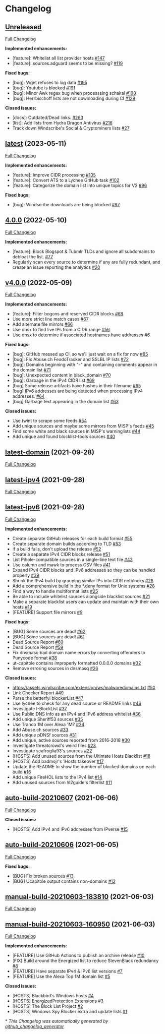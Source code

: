 # Changelog

## [Unreleased](https://github.com/T145/black-mirror/tree/HEAD)

[Full Changelog](https://github.com/T145/black-mirror/compare/latest...HEAD)

**Implemented enhancements:**

- \[feature\]: Whitelist all list provider hosts [\#147](https://github.com/T145/black-mirror/issues/147)
- \[feature\]: sources.adguard seems to be missing? [\#119](https://github.com/T145/black-mirror/issues/119)

**Fixed bugs:**

- \[bug\]: Wget refuses to log data [\#195](https://github.com/T145/black-mirror/issues/195)
- \[bug\]: Youtube is blocked [\#191](https://github.com/T145/black-mirror/issues/191)
- \[bug\]: Minor Awk regex bug when processsing schakal [\#190](https://github.com/T145/black-mirror/issues/190)
- \[bug\]: Herrbischoff lists are not downloading during CI [\#129](https://github.com/T145/black-mirror/issues/129)

**Closed issues:**

- \[docs\]: Outdated/Dead links. [\#263](https://github.com/T145/black-mirror/issues/263)
- \[list\]:  Add lists from Hydra Dragon Antivirus [\#216](https://github.com/T145/black-mirror/issues/216)
- Track down Windscribe's Social & Cryptominers lists [\#27](https://github.com/T145/black-mirror/issues/27)

## [latest](https://github.com/T145/black-mirror/tree/latest) (2023-05-11)

[Full Changelog](https://github.com/T145/black-mirror/compare/4.0.0...latest)

**Implemented enhancements:**

- \[feature\]: Improve CIDR processing [\#105](https://github.com/T145/black-mirror/issues/105)
- \[feature\]: Convert ATS to a Lychee GitHub task [\#102](https://github.com/T145/black-mirror/issues/102)
- \[feature\]: Categorize the domain list into unique topics for V2 [\#96](https://github.com/T145/black-mirror/issues/96)

**Fixed bugs:**

- \[bug\]: Windscribe downloads are being blocked [\#87](https://github.com/T145/black-mirror/issues/87)

## [4.0.0](https://github.com/T145/black-mirror/tree/4.0.0) (2022-05-10)

[Full Changelog](https://github.com/T145/black-mirror/compare/v4.0.0...4.0.0)

**Implemented enhancements:**

- \[feature\]: Block Blogspot & Tubmlr TLDs and ignore all subdomains to debloat the list. [\#77](https://github.com/T145/black-mirror/issues/77)
- Regularly scan every source to determine if any are fully redundant, and create an issue reporting the analytics [\#20](https://github.com/T145/black-mirror/issues/20)

## [v4.0.0](https://github.com/T145/black-mirror/tree/v4.0.0) (2022-05-09)

[Full Changelog](https://github.com/T145/black-mirror/compare/latest-domain...v4.0.0)

**Implemented enhancements:**

- \[feature\]: Filter bogons and reserved CIDR blocks [\#68](https://github.com/T145/black-mirror/issues/68)
- Use more strict line match cases [\#67](https://github.com/T145/black-mirror/issues/67)
- Add alternate file mirrors [\#66](https://github.com/T145/black-mirror/issues/66)
- Use dnsx to find live IPs from a CIDR range [\#56](https://github.com/T145/black-mirror/issues/56)
- Use dnsx to determine if associated hostnames have addresses [\#6](https://github.com/T145/black-mirror/issues/6)

**Fixed bugs:**

- \[bug\]: GitHub messed up CI, so we'll just wait on a fix for now [\#85](https://github.com/T145/black-mirror/issues/85)
- \[bug\]: Fix Abuse.ch FeodoTracker and SSLBL IP lists [\#72](https://github.com/T145/black-mirror/issues/72)
- \[bug\]: Domains beginning with "-" and containing comments appear in the domain list [\#71](https://github.com/T145/black-mirror/issues/71)
- \[bug\]: Unexpected content in black\_domain [\#70](https://github.com/T145/black-mirror/issues/70)
- \[bug\]: Garbage in the IPv4 CIDR list [\#69](https://github.com/T145/black-mirror/issues/69)
- \[bug\] Some release artifacts have hashes in their filename [\#65](https://github.com/T145/black-mirror/issues/65)
- \[bug\] IPv6 addresses are being detected when processing IPv4 addresses. [\#64](https://github.com/T145/black-mirror/issues/64)
- \[bug\] Garbage text appearing in the domain list [\#63](https://github.com/T145/black-mirror/issues/63)

**Closed issues:**

- Use twint to scrape some feeds [\#54](https://github.com/T145/black-mirror/issues/54)
- Add unique sources and maybe some mirrors from MISP's feeds [\#45](https://github.com/T145/black-mirror/issues/45)
- Find some white and black sources in MISP's warninglists [\#44](https://github.com/T145/black-mirror/issues/44)
- Add unique and found blocklist-tools sources [\#40](https://github.com/T145/black-mirror/issues/40)

## [latest-domain](https://github.com/T145/black-mirror/tree/latest-domain) (2021-09-28)

[Full Changelog](https://github.com/T145/black-mirror/compare/latest-ipv4...latest-domain)

## [latest-ipv4](https://github.com/T145/black-mirror/tree/latest-ipv4) (2021-09-28)

[Full Changelog](https://github.com/T145/black-mirror/compare/latest-ipv6...latest-ipv4)

## [latest-ipv6](https://github.com/T145/black-mirror/tree/latest-ipv6) (2021-09-28)

[Full Changelog](https://github.com/T145/black-mirror/compare/auto-build-20210607...latest-ipv6)

**Implemented enhancements:**

- Create separate GitHub releases for each build format [\#55](https://github.com/T145/black-mirror/issues/55)
- Create separate domain builds according to TLD [\#53](https://github.com/T145/black-mirror/issues/53)
- If a build fails, don't upload the release [\#52](https://github.com/T145/black-mirror/issues/52)
- Create a separate IPv4 CIDR blocks release [\#51](https://github.com/T145/black-mirror/issues/51)
- List Pihole-compatible sources in a single-line text file [\#43](https://github.com/T145/black-mirror/issues/43)
- Use column and mawk to process CSV files [\#41](https://github.com/T145/black-mirror/issues/41)
- Expand IPv4 CIDR blocks and IPv6 addresses so they can be handled properly [\#39](https://github.com/T145/black-mirror/issues/39)
- Shrink the IPv4 build by grouping similar IPs into CIDR netblocks [\#29](https://github.com/T145/black-mirror/issues/29)
- Add a comprehensive build in the \*.deny format for Unix systems [\#28](https://github.com/T145/black-mirror/issues/28)
- Find a way to handle multiformat lists [\#25](https://github.com/T145/black-mirror/issues/25)
- Be able to include whitelist sources alongside blacklist sources [\#21](https://github.com/T145/black-mirror/issues/21)
- Make a separate blacklist users can update and maintain with their own hosts [\#19](https://github.com/T145/black-mirror/issues/19)
- \[FEATURE\] Support file mirrors [\#9](https://github.com/T145/black-mirror/issues/9)

**Fixed bugs:**

- \[BUG\] Some sources are dead! [\#62](https://github.com/T145/black-mirror/issues/62)
- \[BUG\] Some sources are dead! [\#61](https://github.com/T145/black-mirror/issues/61)
- Dead Source Report [\#60](https://github.com/T145/black-mirror/issues/60)
- Dead Source Report [\#59](https://github.com/T145/black-mirror/issues/59)
- Fix dnsmasq bad domain name errors by converting offenders to Punycode format [\#38](https://github.com/T145/black-mirror/issues/38)
- ut-capitole contains improperly formatted 0.0.0.0 domains [\#32](https://github.com/T145/black-mirror/issues/32)
- Remove erroring sources in dnsmasq [\#26](https://github.com/T145/black-mirror/issues/26)

**Closed issues:**

- https://assets.windscribe.com/extension/ws/malwaredomains.txt [\#50](https://github.com/T145/black-mirror/issues/50)
- Link Checker Report [\#49](https://github.com/T145/black-mirror/issues/49)
- Parse the betterfyi blockerList [\#47](https://github.com/T145/black-mirror/issues/47)
- Use lychee to check for any dead source or README links [\#46](https://github.com/T145/black-mirror/issues/46)
- Investigate I-BlockList [\#37](https://github.com/T145/black-mirror/issues/37)
- Use Public DNS Info as an IPv4 and IPv6 address whitelist [\#36](https://github.com/T145/black-mirror/issues/36)
- Add unique Sheriff53 sources [\#35](https://github.com/T145/black-mirror/issues/35)
- Use Tranco 1M over Alexa 1M? [\#34](https://github.com/T145/black-mirror/issues/34)
- Add Abuse.ch sources [\#33](https://github.com/T145/black-mirror/issues/33)
- Add unique pDNSf sources [\#31](https://github.com/T145/black-mirror/issues/31)
- Add unique, active sources reported from 2016-2018 [\#30](https://github.com/T145/black-mirror/issues/30)
- Investigate threatcrowd's weird files [\#23](https://github.com/T145/black-mirror/issues/23)
- Investigate scafroglia93's sources [\#22](https://github.com/T145/black-mirror/issues/22)
- \[HOSTS\] Add unused sources from the Ultimate Hosts Blacklist [\#18](https://github.com/T145/black-mirror/issues/18)
- \[HOSTS\] Add badmojr's 1Hosts takeover [\#17](https://github.com/T145/black-mirror/issues/17)
- Update the README to show the number of blocked domains on each build [\#16](https://github.com/T145/black-mirror/issues/16)
- Add unique FireHOL lists to the IPv4 list [\#14](https://github.com/T145/black-mirror/issues/14)
- Add unused sources from hl2guide's filterlist [\#11](https://github.com/T145/black-mirror/issues/11)

## [auto-build-20210607](https://github.com/T145/black-mirror/tree/auto-build-20210607) (2021-06-06)

[Full Changelog](https://github.com/T145/black-mirror/compare/auto-build-20210606...auto-build-20210607)

**Closed issues:**

- \[HOSTS\] Add IPv4 and IPv6 addresses from IPverse [\#15](https://github.com/T145/black-mirror/issues/15)

## [auto-build-20210606](https://github.com/T145/black-mirror/tree/auto-build-20210606) (2021-06-05)

[Full Changelog](https://github.com/T145/black-mirror/compare/manual-build-20210603-183810...auto-build-20210606)

**Fixed bugs:**

- \[BUG\] Fix broken sources [\#13](https://github.com/T145/black-mirror/issues/13)
- \[BUG\] Ucapitole output contains non-domains [\#12](https://github.com/T145/black-mirror/issues/12)

## [manual-build-20210603-183810](https://github.com/T145/black-mirror/tree/manual-build-20210603-183810) (2021-06-03)

[Full Changelog](https://github.com/T145/black-mirror/compare/manual-build-20210603-160950...manual-build-20210603-183810)

## [manual-build-20210603-160950](https://github.com/T145/black-mirror/tree/manual-build-20210603-160950) (2021-06-03)

[Full Changelog](https://github.com/T145/black-mirror/compare/a3cbf4a5187c900eef02900afe389e7bbec78aca...manual-build-20210603-160950)

**Implemented enhancements:**

- \[FEATURE\] Use GitHub Actions to publish an archive release [\#10](https://github.com/T145/black-mirror/issues/10)
- \[FIX\] Build around the Energized list to reduce StevenBlack redundancy [\#8](https://github.com/T145/black-mirror/issues/8)
- \[FEATURE\] Have separate IPv4 & IPv6 list versions [\#7](https://github.com/T145/black-mirror/issues/7)
- \[FEATURE\] Use the Alexa Top 1M domain list [\#5](https://github.com/T145/black-mirror/issues/5)

**Closed issues:**

- \[HOSTS\] Blackbird's Windows hosts [\#4](https://github.com/T145/black-mirror/issues/4)
- \[HOSTS\] EnergizedProtection Extensions [\#3](https://github.com/T145/black-mirror/issues/3)
- \[HOSTS\] The Block List Project [\#2](https://github.com/T145/black-mirror/issues/2)
- \[HOSTS\] Windows Spy Blocker extra and update lists [\#1](https://github.com/T145/black-mirror/issues/1)



\* *This Changelog was automatically generated by [github_changelog_generator](https://github.com/github-changelog-generator/github-changelog-generator)*
